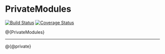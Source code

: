 # PrivateModules

[![Build Status](https://travis-ci.org/MichaelHatherly/PrivateModules.jl.svg?branch=master)](https://travis-ci.org/MichaelHatherly/PrivateModules.jl)
[![Coverage Status](http://codecov.io/github/MichaelHatherly/PrivateModules.jl/coverage.svg?branch=master)](http://codecov.io/github/MichaelHatherly/PrivateModules.jl?branch=master)

@{PrivateModules}

<hr/>

@{@private}
